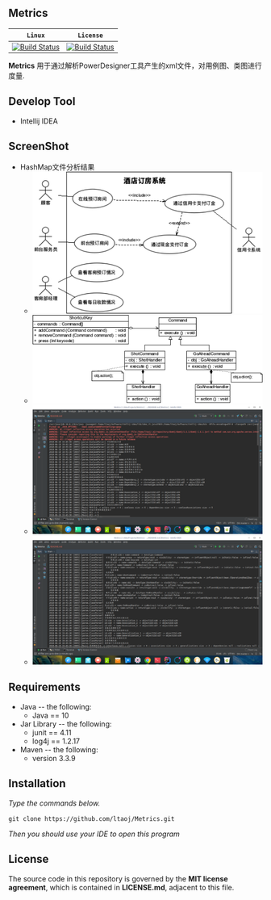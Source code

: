 ## **Metrics**

|**`Linux`**|**`License`**|
|-----------|-------------|
|[![Build Status](https://www.travis-ci.org/ltaoj/ClassMine.svg?branch=master) ](https://www.travis-ci.org/ltaoj/ClassMine)|[![Build Status](https://camo.githubusercontent.com/890acbdcb87868b382af9a4b1fac507b9659d9bf/68747470733a2f2f696d672e736869656c64732e696f2f62616467652f6c6963656e73652d4d49542d626c75652e737667) ](https://github.com/ltaoj/ClassMine/blob/master/LICENSE)|

**Metrics** 用于通过解析PowerDesigner工具产生的xml文件，对用例图、类图进行度量.

## Develop Tool
- Intellij IDEA

## ScreenShot
- HashMap文件分析结果
    - ![用例图](docs/screenshot1.png)
    - ![类图](docs/screenshot2.png)
    - ![解析计算结果](docs/screenshot3.png)
    - ![解析计算结果](docs/screenshot4.png)
## Requirements
- Java -- the following:
	- Java == 10
- Jar Library -- the following:
    - junit == 4.11
    - log4j == 1.2.17
- Maven -- the following:
    - version 3.3.9

## Installation
*Type the commands below.*
```
git clone https://github.com/ltaoj/Metrics.git
```
*Then you should use your IDE to open this program*
    
## License

The source code in this repository is governed by the **MIT license agreement**, which is contained in **LICENSE.md**, adjacent to this file.